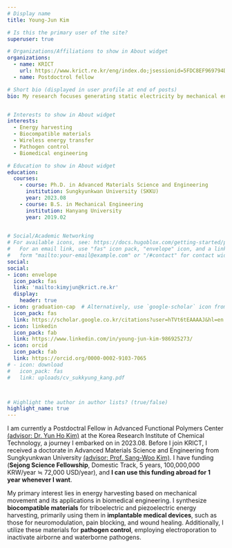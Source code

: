 ```yaml
---
# Display name
title: Young-Jun Kim

# Is this the primary user of the site?
superuser: true

# Organizations/Affiliations to show in About widget
organizations:
  - name: KRICT
    url: https://www.krict.re.kr/eng/index.do;jsessionid=5FDC8EF969794D3B1396339E2841B0D2
  - name: Postdoctrol fellow

# Short bio (displayed in user profile at end of posts)
bio: My research focuses generating static electricity by mechanical energy and, use it for biomedical applications.


# Interests to show in About widget
interests:
  - Energy harvesting
  - Biocompatible materials
  - Wireless energy transfer
  - Pathogen control
  - Biomedical engineering

# Education to show in About widget
education:
  courses:
    - course: Ph.D. in Advanced Materials Science and Engineering
      institution: Sungkyunkwan University (SKKU)
      year: 2023.08
    - course: B.S. in Mechanical Engineering
      institution: Hanyang University
      year: 2019.02
    

# Social/Academic Networking
# For available icons, see: https://docs.hugoblox.com/getting-started/page-builder/#icons
#   For an email link, use "fas" icon pack, "envelope" icon, and a link in the
#   form "mailto:your-email@example.com" or "/#contact" for contact widget.
social:
social:
- icon: envelope
  icon_pack: fas
  link: 'mailto:kimyjun@krict.re.kr'
  display:
    header: true
- icon: graduation-cap  # Alternatively, use `google-scholar` icon from `ai` icon pack
  icon_pack: fas
  link: https://scholar.google.co.kr/citations?user=hTVt6tEAAAAJ&hl=en
- icon: linkedin
  icon_pack: fab
  link: https://www.linkedin.com/in/young-jun-kim-986925273/
- icon: orcid
  icon_pack: fab
  link: https://orcid.org/0000-0002-9103-7065
# - icon: download
#   icon_pack: fas
#   link: uploads/cv_sukkyung_kang.pdf



# Highlight the author in author lists? (true/false)
highlight_name: true
---
```

I am currently a Postdoctral Fellow in Advanced Functional Polymers Center [(advisor: Dr. Yun Ho Kim)](https://sites.google.com/view/krict-polymer) at the Korea Research Institute of Chemical Technology, a journey I embarked on in 2023.08. Before I join KRICT, I received a doctorate in Advanced Materials Science and Engineering from Sungkyunkwan University [(advisor: Prof. Sang-Woo Kim)](https://ehl.yonsei.ac.kr/). I have funding (**Sejong Science Fellowship**, Domestic Track, 5 years, 100,000,000 KRW/year ≒ 72,000 USD/year), and **I can use this funding abroad for 1 year whenever I want**.

My primary interest lies in energy harvesting based on mechanical movement and its applications in biomedical engineering. I synthesize **biocompatible materials** for triboelectric and piezoelectric energy harvesting, primarily using them in **implantable medical devices**, such as those for neuromodulation, pain blocking, and wound healing. Additionally, I utilize these materials for **pathogen control**, employing electroporation to inactivate airborne and waterborne pathogens.
